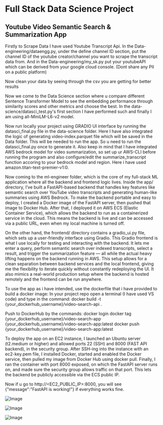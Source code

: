 # Full Stack Data Science Project
## Youtube Video Semantic Search & Summarization App

Firstly to Scrape Data I have used Youtube Transcript Api.
In the Data-engineering/dataengg.py, under the define channel ID section, put the channel ID of the youtube creator/channel you want to scrape the transcript data from.
And in the Data-engineering/my_sk.py put your youtubeAPI which can be derived from your google cloud console. (Dont share any PII on a public platform)

Now clean your data by seeing through the csv you are getting for better results

Now we come to the Data Science section where u compare different Sentence Transformer Model to see the embedding performance through similarity scores and other metrics and choose the best.
In the data-science/datasci_test.py's first section I have performed such and finally I am using all-MiniLM-L6-v2 model.

Now run locally your project using GRADIO UI interface by running the datasci_final.py file in the data-science folder. Here I have also integrated the logic of generating video-index.parquet file which will be saved in the Data folder. This will be needed to run the app. So u need to run the datasci_final.py once to generate it. Also keep in mind that I have integrated AWS bedrock model for video summarization, so set up ur AWS-CLI before running the program and also configure/edit the summarize_transcript function accoring to your bedrock model and region. Here i have used amazon.titan-text-premier-v1:0.

Now coming to the ml-engineer folder, which is the core of my full-stack ML application where all the backend and frontend logic lives. Inside the app/ directory, I’ve built a FastAPI-based backend that handles key features like semantic search over YouTube video transcripts and generating human-like summaries using AWS Bedrock. To make the backend portable and easy to deploy, I created a Docker image of the FastAPI server, then pushed that image to Docker Hub. After that, I deployed it on AWS ECS (Elastic Container Service), which allows the backend to run as a containerized service in the cloud. This means the backend is live and can be accessed via a public URL, even when my local machine is turned off.

On the other hand, the frontend/ directory contains a gradio_ui.py file, which sets up a user-friendly interface using Gradio. This Gradio frontend is what I use locally for testing and interacting with the backend. It lets me enter a query, perform semantic search over indexed transcripts, select a result, and trigger the summarization feature — all while the actual heavy lifting happens on the backend running in AWS. This setup allows for a clean separation between backend services and the local frontend, giving me the flexibility to iterate quickly without constantly redeploying the UI. It also mimics a real-world production setup where the backend is hosted remotely and the frontend can be run anywhere.


To use the app as i have intended, use the dockerfile that i have provided to build a docker image:
In your project repo open a terminal (I have used VS code) and type in the command:
docker build -t {your_dockerhub_username}/video-search-api .

Push to DockerHub by the commands:
docker login
docker tag {your_dockerhub_username}/video-search-app {your_dockerhub_username}/video-search-app:latest
docker push {your_dockerhub_username}/video-search-app:latest


To deploy the app on an EC2 instance, I launched an Ubuntu server (t2.medium or higher) and allowed ports 22 (SSH) and 8000 (FAST API backend), in the security group. After SSH-ing into the instance with an ec2-key.pem file, I installed Docker, started and enabled the Docker service, then pulled my image from Docker Hub using docker pull. Finally, I ran the container with port 8000 exposed, on which the FastAPI server runs on, and made sure the security group allows traffic on that port. This lets the backend be publicly accessible via the ECS public IP.

Now if u go to http://<EC2_PUBLIC_IP>:8000, you will see {"message":"FastAPI is working!"} if everything works fine.




![Image](https://github.com/user-attachments/assets/761f6335-ed1b-4b9d-9a96-2976d2bdb502)




![Image](https://github.com/user-attachments/assets/190e369e-c141-419d-a611-e960d4213f27)





![Image](https://github.com/user-attachments/assets/35cbe8b5-742f-4bd3-bf2f-9876a6335df7)





